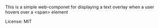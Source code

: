 This is a simple web-componet for displaying a text overlay when a user hovers over a \<span\> element

License: MIT
